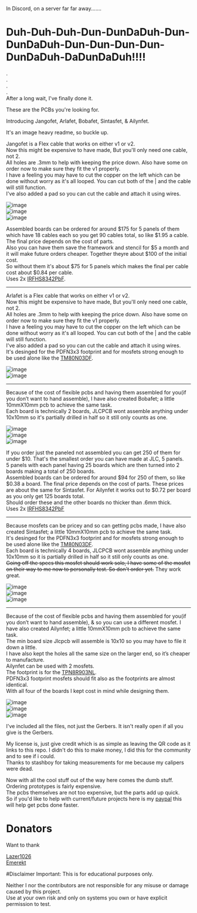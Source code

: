 In Discord, on a server far far away.......  

# Duh-Duh-Duh-Dun-DunDaDuh-Dun-DunDaDuh-Dun-Dun-Dun-Dun-DunDaDuh-DaDunDaDuh!!!!  
.  
.  
.  
.  
After a long wait, I've finally done it.  

These are the PCBs you're looking for.   

Introducing Jangofet, Arlafet, Bobafet, Sintasfet, & Ailynfet.  

It's an image heavy readme, so buckle up.  

Jangofet is a Flex cable that works on either v1 or v2.   
Now this might be expensive to have made, But you'll only need one cable, not 2.  
All holes are .3mm to help with keeping the price down. Also have some on order now to make sure they fit the v1 properly.   
I have a feeling you may have to cut the copper on the left which can be done without worry as it's all looped. You can cut both of the | and the cable will still function.  
I've also added a pad so you can cut the cable and attach it using wires.  
 
![image](https://github.com/pbanj/Fet-1/raw/refs/heads/main/jangofet/jango-3D-top.png)  
![image](https://github.com/pbanj/Fet-1/raw/refs/heads/main/jangofet/jangotop.png)  
![image](https://github.com/pbanj/Fet-1/raw/refs/heads/main/jangofet/jangobottom.png)  

Assembled boards can be ordered for around $175 for 5 panels of them which have 18 cables each so you get 90 cables total, so like $1.95 a cable. The final price depends on the cost of parts.   
Also you can have them save the framework and stencil for $5 a month and it will make future orders cheaper. Together theyre about $100 of the initial cost.  
So without them it's about $75 for 5 panels which makes the final per cable cost about $0.84 per cable.   
Uses 2x [IRFHS8342PbF](https://www.infineon.com/dgdl/irfhs8342pbf.pdf?fileId=5546d462533600a401535623992e1f5f).  

------------------------------------------------------------------------------------------------------------  

Arlafet is a Flex cable that works on either v1 or v2.   
Now this might be expensive to have made, But you'll only need one cable, not 2.  
All holes are .3mm to help with keeping the price down. Also have some on order now to make sure they fit the v1 properly.   
I have a feeling you may have to cut the copper on the left which can be done without worry as it's all looped. You can cut both of the | and the cable will still function.  
I've also added a pad so you can cut the cable and attach it using wires.  
It's desinged for the PDFN3x3 footprint and for mosfets strong enough to be used alone like the [TM80N03DF](https://www.lcsc.com/datasheet/lcsc_datasheet_2411121145_Tritech-MOS-TM80N03DF_C7463225.pdf).   

![image](https://github.com/pbanj/Fet-1/raw/refs/heads/main/arlafet/arlatop.png)  
![image](https://github.com/pbanj/Fet-1/raw/refs/heads/main/arlafet/arlabottom.png)  

------------------------------------------------------------------------------------------------------------  

Because of the cost of flexible pcbs and having them assembled for you(if you don’t want to hand assemble), I have also created Bobafet; a little 10mmX10mm pcb to achieve the same task.  
Each board is technically 2 boards, JLCPCB wont assemble anything under 10x10mm so it's partially drilled in half so it still only counts as one.  

![image](https://github.com/pbanj/Fet-1/raw/refs/heads/main/bobafet/bobafet-3D-top.png)  
![image](https://github.com/pbanj/Fet-1/raw/refs/heads/main/bobafet/bobafettop.png)   
![image](https://github.com/pbanj/Fet-1/raw/refs/heads/main/bobafet/bobafetbottom.png)  

If you order just the paneled not assembled you can get 250 of them for under $10. That's the smallest order you can have made at JLC, 5 panels.  
5 panels with each panel having 25 boards which are then turned into 2 boards making a total of 250 boards.  
Assembled boards can be ordered for around $94 for 250 of them, so like $0.38 a board. The final price depends on the cost of parts. 
These prices are about the same for Sintasfet. For Ailynfet it works out to $0.72 per board as you only get 125 boards total.  
Should order these and the other boards no thicker than .6mm thick.  
Uses 2x [IRFHS8342PbF](https://www.infineon.com/dgdl/irfhs8342pbf.pdf?fileId=5546d462533600a401535623992e1f5f)  

------------------------------------------------------------------------------------------------------------  

Because mosfets can be pricey and so can getting pcbs made, I have also created Sintasfet; a little 10mmX10mm pcb to achieve the same task.  
It's desinged for the PDFN3x3 footprint and for mosfets strong enough to be used alone like the [TM80N03DF](https://www.lcsc.com/datasheet/lcsc_datasheet_2411121145_Tritech-MOS-TM80N03DF_C7463225.pdf).  
Each board is technically 4 boards, JLCPCB wont assemble anything under 10x10mm so it is partially drilled in half so it still only counts as one.  
~~Going off the specs this mosfet should work solo, I have some of the mosfet on their way to me now to personally test. So don't order yet.~~ They work great.  

![image](https://github.com/pbanj/Fet-1/raw/refs/heads/main/sintasfet/sintasfet-3D-top.png)  
![image](https://github.com/pbanj/Fet-1/raw/refs/heads/main/sintasfet/sintasfettop.png)   
![image](https://github.com/pbanj/Fet-1/raw/refs/heads/main/sintasfet/sintasfetbottom.png)  

------------------------------------------------------------------------------------------------------------  

Because of the cost of flexible pcbs and having them assembled for you(if you don’t want to hand assemble), & so you can use a different mosfet. I have also created Ailynfet; a little 10mmX10mm pcb to achieve the same task.  
The min board size Jlcpcb will assemble is 10x10 so you may have to file it down a little.   
I have also kept the holes all the same size on the larger end, so it’s cheaper to manufacture.   
Ailynfet can be used with 2 mosfets.   
The footprint is for the [TPN8R903NL](https://toshiba.semicon-storage.com/info/TPN8R903NL_datasheet_en_20140218.pdf?did=14026&prodName=TPN8R903NL).  
PDFN3x3 footprint mosfets should fit also as the footprints are almost identical.  
With all four of the boards I kept cost in mind while designing them.   


![image](https://github.com/pbanj/Fet-1/raw/refs/heads/main/ailynfet/ailynfet-3D-top.png)  
![image](https://github.com/pbanj/Fet-1/raw/refs/heads/main/ailynfet/ailynfettop.png)   
![image](https://github.com/pbanj/Fet-1/raw/refs/heads/main/ailynfet/ailynfetbottom.png)  


I've included all the files, not just the Gerbers. It isn't really open if all you give is the Gerbers.  



My license is, just give credit which is as simple as leaving the QR code as it links to this repo. I didn't do this to make money, I did this for the community and to see if i could.  
Thanks to stashboy for taking measurements for me because my calipers were dead.  


Now with all the cool stuff out of the way here comes the dumb stuff. Ordering prototypes is fairly expensive.  
The pcbs themselves are not too expensive, but the parts add up quick.  
So if you'd like to help with current/future projects here is my [paypal](https://paypal.me/pbanj) this will help get pcbs done faster.  

# Donators  
Want to thank  

[Lazer1026](https://github.com/Lazr1026)  
[Emerekt](https://github.com/Emerekt-git) 


#Disclaimer
Important: This is for educational purposes only.

Neither I nor the contributors are not responsible for any misuse or damage caused by this project.  
Use at your own risk and only on systems you own or have explicit permission to test.
